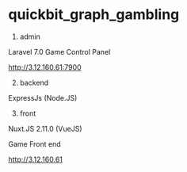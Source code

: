 # quickbit_graph_gambling


1. admin

Laravel 7.0 
Game Control Panel

http://3.12.160.61:7900

2. backend

ExpressJs (Node.JS)

3. front

Nuxt.JS 2.11.0 (VueJS)   

Game Front end

http://3.12.160.61

